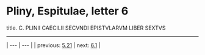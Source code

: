 # Pliny, Espitulae, letter 6

title. C. PLINII CAECILII SECVNDI EPISTVLARVM LIBER SEXTVS



---

| --- | --- |
| previous: [5.21](../5.21/) | next: [6.1](../6.1/) |